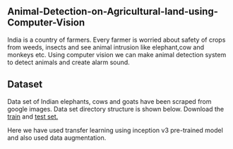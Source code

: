 ## Animal-Detection-on-Agricultural-land-using-Computer-Vision
India is a country of farmers. Every farmer is worried about safety of crops from weeds, insects and see animal intrusion like elephant,cow and monkeys  etc. Using computer vision we can make animal detection system to detect animals and create alarm sound.
## Dataset

Data set of Indian elephants, cows and goats have been scraped from google images. Data set directory structure is shown below.
Download the [train](https://drive.google.com/drive/folders/12uvVVaxCkkrtXgdfICGzN13r2Uk8a3k7?usp=sharing) and [test set.](https://drive.google.com/drive/folders/1oCE8IFRQHIQeL5cVyyq1yx0ZTPa4W3B6?usp=sharing)

Here we have used transfer learning using inception v3 pre-trained model and also used data augmentation.
